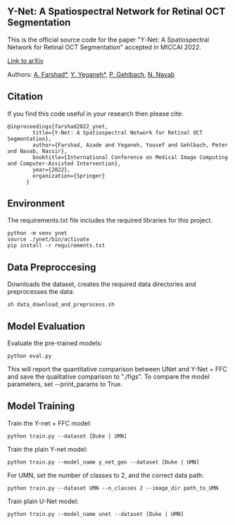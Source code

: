 
## Y-Net: A Spatiospectral Network for Retinal OCT Segmentation
This is the official source code for the paper "$\Upsilon$-Net: A Spatiospectral Network for Retinal OCT Segmentation" accepted in MICCAI 2022.

<a href="https://arxiv.org/pdf/2204.07613.pdf">Link to arXiv</a>

Authors: <a href="https://www.in.tum.de/campar/members/azade-farshad/">A. Farshad*</a>, <a href="https://campar.in.tum.de/Main/YousefYeganeh">Y. Yeganeh*</a>, <a href="https://www.hopkinsmedicine.org/profiles/details/peter-gehlbach">P. Gehlbach</a>, <a href="https://www.in.tum.de/campar/members/cv-nassir-navab/nassir-navab/">N. Navab</a>


## Citation
If you find this code useful in your research then please cite:
```
@inproceedings{farshad2022_ynet,
	    title={Υ-Net: A Spatiospectral Network for Retinal OCT Segmentation},
	    author={Farshad, Azade and Yeganeh, Yousef and Gehlbach, Peter and Navab, Nassir},
	    booktitle={International Conference on Medical Image Computing and Computer-Assisted Intervention},
	    year={2022},
	    organization={Springer}
	  }
```

## Environment
The requirements.txt file includes the required libraries for this project.

	python -m venv ynet
	source ./ynet/bin/activate
	pip install -r requirements.txt

## Data Preproccesing

Downloads the dataset, creates the required data directories and preprocesses the data:

    sh data_download_and_preprocess.sh

## Model Evaluation
Evaluate the pre-trained models:

    python eval.py
    
This will report the quantitative comparison between UNet and Y-Net + FFC and save the qualitative comparison to "./figs".
To compare the model parameters, set --print_params to True.


## Model Training
Train the Y-net + FFC model:

    python train.py --dataset [Duke | UMN]

Train the plain Y-net model:

    python train.py --model_name y_net_gen --dataset [Duke | UMN]
    
For UMN, set the number of classes to 2, and the correct data path:

    python train.py --dataset UMN --n_classes 2 --image_dir path_to_UMN
    
Train plain U-Net model:

    python train.py --model_name unet --dataset [Duke | UMN]
